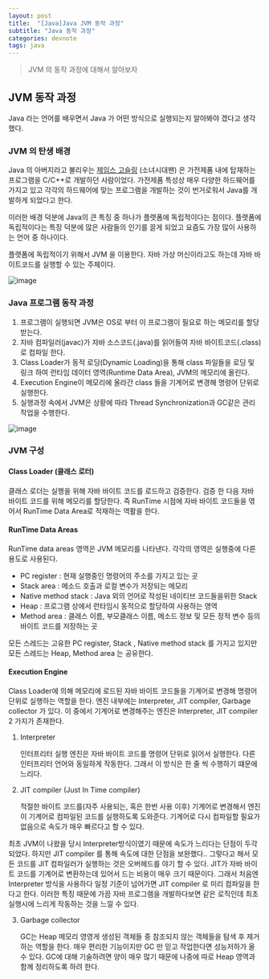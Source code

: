 ```yaml
---
layout: post
title:  "[Java]Java JVM 동작 과정"
subtitle: "Java 동작 과정"
categories: devnote
tags: java
---
```


> JVM 의 동작 과정에 대해서 알아보자

## JVM 동작 과정

Java 라는 언어를 배우면서 Java 가 어떤 방식으로 실행되는지 알아봐야 겠다고 생각했다.

### JVM 의 탄생 배경

Java 의 아버지라고 불리우는 [제임스 고슬링](https://ko.wikipedia.org/wiki/제임스_고슬링) (소녀시대팬) 은 가전제품 내에 탑재하는 프로그램을 C/C++로 개발하던 사람이었다. 가전제품 특성상 매우 다양한 하드웨어를 가지고 있고 각각의 하드웨어에 맞는 프로그램을 개발하는 것이 번거로워서 Java를 개발하게 되었다고 한다.

이러한 배경 덕분에 Java의 큰 특징 중 하나가 플랫폼에 독립적이다는 점이다. 플랫폼에 독립적이다는 특징 덕분에 많은 사람들의 인기를 끌게 되었고 요즘도 가장 많이 사용하는 언어 중 하나이다.

플랫폼에 독립적이기 위해서 JVM 을 이용한다. 자바 가상 머신이라고도 하는데 자바 바이트코드를 실행할 수 있는 주체이다.

![image](https://user-images.githubusercontent.com/32893340/59729700-95e52a80-927a-11e9-8a5c-bfdecbf3716a.png)

### Java 프로그램 동작 과정

1. 프로그램이 실행되면 JVM은 OS로 부터 이 프로그램이 필요로 하는 메모리를 할당 받는다.
2. 자바 컴파일러(javac)가 자바 소스코드(.java)를 읽어들여 자바 바이트코드(.class)로 컴파일 한다.
3. Class Loader가 동적 로딩(Dynamic Loading)을 통해 class 파일들을 로딩 및 링크 하여 런타임 데이터 영역(Runtime Data Area), JVM의 메모리에 올린다.
4. Execution Engine이 메모리에 올라간 class 들을 기계어로 변경해 명령어 단위로 실행한다.
5. 실행과정 속에서 JVM은 상황에 따라 Thread Synchronization과 GC같은 관리작업을 수행한다.

![image](https://user-images.githubusercontent.com/32893340/59734414-50315d80-928c-11e9-9a25-35cf29675d29.png)

### JVM 구성

#### Class Loader (클래스 로터)

클래스 로더는 실행을 위해 자바 바이트 코드를 로드하고 검증한다. 검증 한 다음 자바 바이트 코드를 위해 메모리를 할당한다. 즉 RunTime 시점에 자바 바이트 코드들을 엮어서 RunTime Data Area로 적재하는 역활을 한다.

#### RunTime Data Areas 

RunTime data areas  영역은 JVM 메모리를 나타낸다. 각각의 영역은 실행중에 다른 용도로 사용된다.

- PC register : 현재 실행중인 명령어의 주소를 가지고 있는 곳
- Stack area : 메소드 호출과 로컬 변수가 저장되는 메모리 
- Native method stack : Java 외의 언어로 작성된 네이티브 코드들을위한 Stack 
- Heap : 프로그램 상에서 런타임시 동적으로 할당하여 사용하는 영역
- Method area : 클래스 이름, 부모클래스 이름, 메소드 정보 및 모든 정적 변수 등의 바이트 코드를 저장하는 곳

모든 스레드는 고유한 PC register, Stack , Native method stack 를 가지고 있지만 모든 스레드는 Heap, Method area 는 공유한다.

#### **Execution Engine**

Class Loader에 의해 메모리에 로드된 자바 바이트 코드들을 기계어로 변경해 명령어 단위로 실행하는 역할을 한다.  엔진 내부에는 Interpreter, JIT compiler, Garbage collector 가 있다. 이 중에서 기계어로 변경해주는 엔진은 Interpreter, JIT compiler 2 가지가 존재한다.

1. Interpreter

   인터프리터 실행 엔진은 자바 바이트 코드를 명령어 단위로 읽어서 실행한다. 다른 인터프리터 언어와 동일하게 작동한다. 그래서 이 방식은 한 줄 씩 수행하기 떄문에 느리다.

2. JIT compiler (Just In Time compiler)

   적절한 바이트 코드를(자주 사용되는, 혹은 한번 사용 이후) 기계어로 변경해서 엔진이 기계어로 컴파일된 코드를 실행하도록 도와준다. 기계어로 다시 컴파일할 필요가 없음으로 속도가 매우 빠르다고 할 수 있다.

최초 JVM이 나왔을 당시 Interpreter방식이였기 때문에 속도가 느리다는 단점이 두각되었다. 하지만 JIT compiler 를 통해 속도에 대한 단점을 보완했다.. 그렇다고 해서 모든 코드를 JIT 컴파일러가 실행하는 것은 오버헤드를 야기 할 수 있다.  JIT가 자바 바이트 코드를 기계어로 변환하는데 있어서 드는 비용이 매우 크기 때문이다. 그래서 처음엔 Interpreter 방식을 사용하다 일정 기준이 넘어가면 JIT compiler 로 미리 컴파일을 한다고 한다. 이러한 특징 때문에 가끔 자바 프로그램을 개발하다보면 같은 로직인데 최초 실행시에 느리게 작동하는 것을 느낄 수 있다.

3. Garbage collector

   GC는 Heap 메모리 영영게 생성된 객체들 중 참조되지 않는 객체들을 탐색 후 제거하는 역할을 한다. 매우 편리한 기능이지만 GC 만 믿고 작업한다면 성능저하가 올 수 있다. GC에 대해 기술하려면 양이 매우 많기 때문에 나중에 따로 Heap 영역과 함께 정리하도록 하려 한다.
